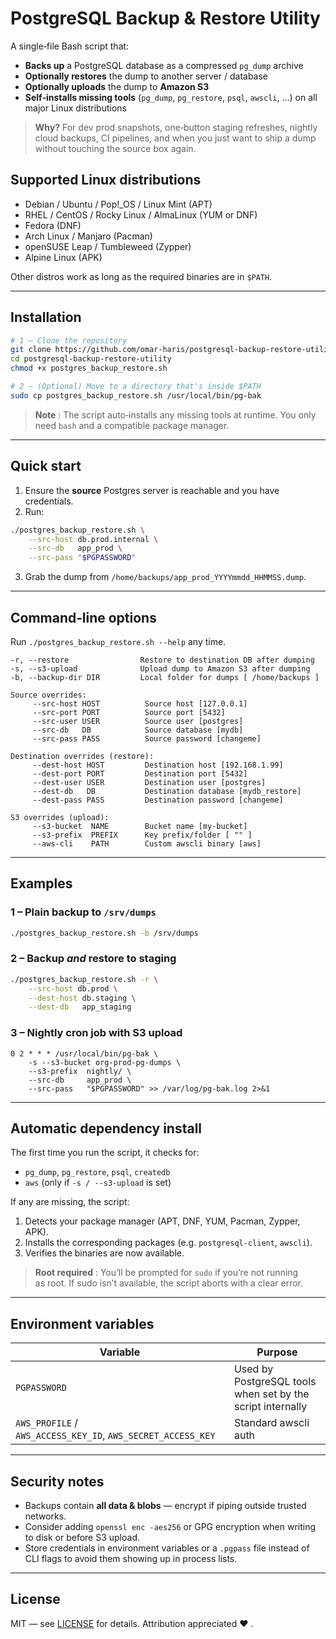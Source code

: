 # PostgreSQL Backup & Restore Utility

A single‑file Bash script that:

* **Backs up** a PostgreSQL database as a compressed `pg_dump` archive
* **Optionally restores** the dump to another server / database
* **Optionally uploads** the dump to **Amazon S3**
* **Self‑installs missing tools** (`pg_dump`, `pg_restore`, `psql`, `awscli`, …) on all major Linux distributions

> **Why?** For dev prod snapshots, one‑button staging refreshes, nightly cloud backups, CI pipelines, and when you just want to ship a dump without touching the source box again.



## Supported Linux distributions

* Debian / Ubuntu / Pop!\_OS / Linux Mint (APT)
* RHEL / CentOS / Rocky Linux / AlmaLinux (YUM or DNF)
* Fedora (DNF)
* Arch Linux / Manjaro (Pacman)
* openSUSE Leap / Tumbleweed (Zypper)
* Alpine Linux (APK)

Other distros work as long as the required binaries are in `$PATH`.

---

## Installation

```bash
# 1 – Clone the repository
git clone https://github.com/omar-haris/postgresql-backup-restore-utility.git
cd postgresql-backup-restore-utility
chmod +x postgres_backup_restore.sh

# 2 – (Optional) Move to a directory that's inside $PATH
sudo cp postgres_backup_restore.sh /usr/local/bin/pg‑bak
```

> **Note** : The script auto‑installs any missing tools at runtime. You only need `bash` and a compatible package manager.

---

## Quick start

1. Ensure the **source** Postgres server is reachable and you have credentials.
2. Run:

```bash
./postgres_backup_restore.sh \
    --src-host db.prod.internal \
    --src-db   app_prod \
    --src-pass "$PGPASSWORD"
```

3. Grab the dump from `/home/backups/app_prod_YYYYmmdd_HHMMSS.dump`.

---

## Command‑line options

Run `./postgres_backup_restore.sh --help` any time.

```text
-r, --restore                Restore to destination DB after dumping
-s, --s3-upload              Upload dump to Amazon S3 after dumping
-b, --backup-dir DIR         Local folder for dumps [ /home/backups ]

Source overrides:
     --src-host HOST          Source host [127.0.0.1]
     --src-port PORT          Source port [5432]
     --src-user USER          Source user [postgres]
     --src-db   DB            Source database [mydb]
     --src-pass PASS          Source password [changeme]

Destination overrides (restore):
     --dest-host HOST         Destination host [192.168.1.99]
     --dest-port PORT         Destination port [5432]
     --dest-user USER         Destination user [postgres]
     --dest-db   DB           Destination database [mydb_restore]
     --dest-pass PASS         Destination password [changeme]

S3 overrides (upload):
     --s3-bucket  NAME        Bucket name [my-bucket]
     --s3-prefix  PREFIX      Key prefix/folder [ "" ]
     --aws-cli    PATH        Custom awscli binary [aws]
```

---

## Examples

### 1 – Plain backup to `/srv/dumps`

```bash
./postgres_backup_restore.sh -b /srv/dumps
```

### 2 – Backup *and* restore to staging

```bash
./postgres_backup_restore.sh -r \
    --src-host db.prod \
    --dest-host db.staging \
    --dest-db   app_staging
```

### 3 – Nightly cron job with S3 upload

```cron
0 2 * * * /usr/local/bin/pg-bak \
    -s --s3-bucket org-prod-pg-dumps \
    --s3-prefix  nightly/ \
    --src-db     app_prod \
    --src-pass   "$PGPASSWORD" >> /var/log/pg-bak.log 2>&1
```

---

## Automatic dependency install

The first time you run the script, it checks for:

* `pg_dump`, `pg_restore`, `psql`, `createdb`
* `aws` (only if `-s / --s3-upload` is set)

If any are missing, the script:

1. Detects your package manager (APT, DNF, YUM, Pacman, Zypper, APK).
2. Installs the corresponding packages (e.g. `postgresql-client`, `awscli`).
3. Verifies the binaries are now available.

> **Root required** : You’ll be prompted for `sudo` if you’re not running as root. If sudo isn’t available, the script aborts with a clear error.

---

## Environment variables

| Variable                                                     | Purpose                                                            |
| ------------------------------------------------------------ | ------------------------------------------------------------------ |
| `PGPASSWORD`                                                 | Used by PostgreSQL tools when set by the script internally       |
| `AWS_PROFILE` / `AWS_ACCESS_KEY_ID`, `AWS_SECRET_ACCESS_KEY` | Standard awscli auth                                               |

---

## Security notes

* Backups contain **all data & blobs** — encrypt if piping outside trusted networks.
* Consider adding `openssl enc -aes256` or GPG encryption when writing to disk or before S3 upload.
* Store credentials in environment variables or a `.pgpass` file instead of CLI flags to avoid them showing up in process lists.

---

## License

MIT — see [LICENSE](LICENSE) for details. Attribution appreciated ♥️ .
